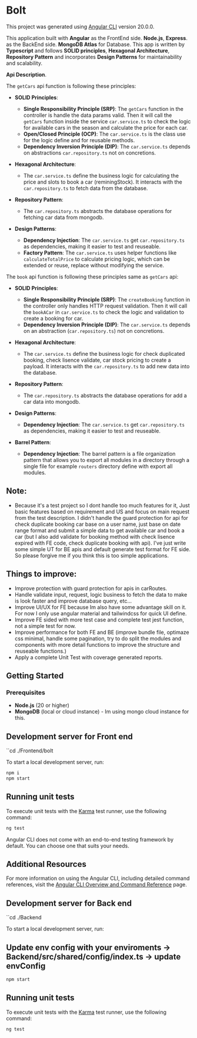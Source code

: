# Bolt

This project was generated using [Angular CLI](https://github.com/angular/angular-cli) version 20.0.0.

This application built with **Angular** as the FrontEnd side.
**Node.js**, **Express**. as the BackEnd side.
**MongoDB Atlas** for Database.
This app is written by **Typescript** and follows **SOLID principles**, **Hexagonal Architecture**, **Repository Pattern** and incorporates **Design Patterns** for maintainability and scalability.

**Api Description**.

The `getCars` api function is following these principles:
- **SOLID Principles**:
  - **Single Responsibility Principle (SRP)**: The `getCars` function in the controller is handle the data params valid. Then it will call the `getCars` function inside the service `car.service.ts` to check the logic for available cars in the season and calculate the price for each car.
  - **Open/Closed Principle (OCP)**: The `car.service.ts` is the class use for the logic define and for reusable methods.
  - **Dependency Inversion Principle (DIP)**: The `car.service.ts` depends on abstractions `car.repository.ts` not on concretions.

- **Hexagonal Architecture**:
  - The `car.service.ts` define the business logic for calculating the price and slots to book a car (reminingStock). It interacts with the `car.repository.ts` to fetch data from the database.

- **Repository Pattern**:
  - The `car.repository.ts` abstracts the database operations for fetching car data from mongodb.

- **Design Patterns**:
  - **Dependency Injection**: The `car.service.ts` get `car.repository.ts` as dependencies, making it easier to test and reuseable.
  - **Factory Pattern**: The `car.service.ts` uses helper functions like `calculateTotalPrice` to calculate pricing logic, which can be extended or reuse, replace without modifying the service.

The `book` api function is following these principles same as `getCars` api:
- **SOLID Principles**:

  - **Single Responsibility Principle (SRP)**: The `createBooking` function in the controller only handles HTTP request validation. Then it will call the `bookACar` in `car.service.ts` to check the logic and validation to create a booking for car.
  - **Dependency Inversion Principle (DIP)**: The `car.service.ts` depends on an abstraction (`car.repository.ts`) not on concretions.

- **Hexagonal Architecture**:
  - The `car.service.ts` define the business logic for check duplicated booking, check lisence validate, car stock pricing to create a payload. It interacts with the `car.repository.ts` to add new data into the database.

- **Repository Pattern**:
  -  The `car.repository.ts` abstracts the database operations for add a car data into mongodb.

- **Design Patterns**:
  - **Dependency Injection**: The `car.service.ts` get `car.repository.ts` as dependencies, making it easier to test and reuseable.

- **Barrel Pattern**:
  - **Dependency Injection**: The barrel pattern is a file organization pattern that allows you to export all modules in a directory through a single file for example `routers` directory define with export all modules.

## Note:
- Because it's a test project so I dont handle too much features for it, Just basic features based on requirement and US and focus on main request from the test description. I didn't handle the guard protection for api for check duplicate booking car base on a user name, just base on date range format and submit a simple data to get available car and book a car (but I also add validate for booking method with check lisence expired with FE code, check duplicate booking with api). I've just write some simple UT for BE apis and default generate test format for FE side. So please forgive me if you think this is too simple applications.

## Things to improve:

- Improve protection with guard protection for apis in carRoutes.
- Handle validate input, request, logic business to fetch the data to make is look faster and improve database query, etc...
- Improve UI/UX for FE because Im also have some advantage skill on it. For now I only use angular material and tailwindcss for quick UI define.
- Improve FE sided with more test case and complete test jest function, not a simple test for now.
- Improve performance for both FE and BE (improve bundle file, optimaze css minimal, handle some pagination, try to do split the modules and components with more detail functions to improve the structure and reuseable functions.)
- Apply a complete Unit Test with coverage generated reports.


## Getting Started

### Prerequisites

- **Node.js** (20 or higher)
- **MongoDB** (local or cloud instance) - Im using mongo cloud instance for this.

## Development server for Front end

``cd ./Frontend/bolt

To start a local development server, run:

```bash
npm i
npm start
```
## Running unit tests

To execute unit tests with the [Karma](https://karma-runner.github.io) test runner, use the following command:

```bash
ng test
```

Angular CLI does not come with an end-to-end testing framework by default. You can choose one that suits your needs.

## Additional Resources

For more information on using the Angular CLI, including detailed command references, visit the [Angular CLI Overview and Command Reference](https://angular.dev/tools/cli) page.



## Development server for Back end

``cd ./Backend

To start a local development server, run:

## Update env config with your enviroments -> Backend/src/shared/config/index.ts -> update envConfig

```bash
npm start
```
## Running unit tests

To execute unit tests with the [Karma](https://karma-runner.github.io) test runner, use the following command:

```bash
ng test
```